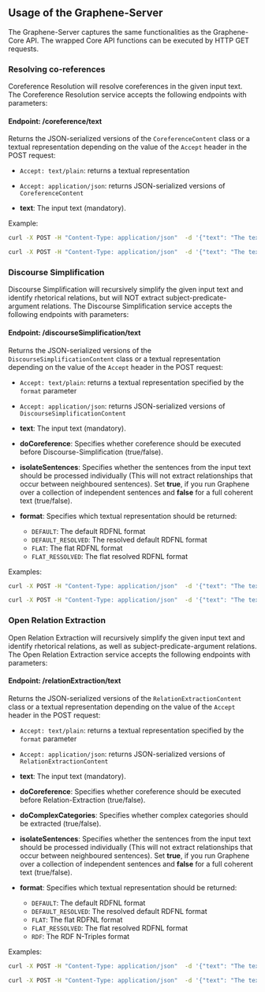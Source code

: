 ## Usage of the Graphene-Server
The Graphene-Server captures the same functionalities as the Graphene-Core API.
The wrapped Core API functions can be executed by HTTP GET requests.

### Resolving co-references
Coreference Resolution will resolve coreferences in the given input text.
The Coreference Resolution service accepts the following endpoints with parameters:

#### Endpoint: /coreference/text
Returns the JSON-serialized versions of the `CoreferenceContent` class or a textual representation depending on the value of the `Accept` header in the POST request:
* `Accept: text/plain`: returns a textual representation
* `Accept: application/json`: returns JSON-serialized versions of `CoreferenceContent`

* **text**: The input text (mandatory). 

Example:

```sh
curl -X POST -H "Content-Type: application/json"  -d '{"text": "The text."}' -H "Accept: text/plain" "http://localhost:8080/coreference/text"
```

```sh
curl -X POST -H "Content-Type: application/json"  -d '{"text": "The text."}' -H "Accept: application/json" "http://localhost:8080/coreference/text"
```


### Discourse Simplification
Discourse Simplification will recursively simplify the given input text and identify rhetorical relations, but will NOT extract subject-predicate-argument relations.
The Discourse Simplification service accepts the following endpoints with parameters:

#### Endpoint: /discourseSimplification/text
Returns the JSON-serialized versions of the `DiscourseSimplificationContent` class or a textual representation depending on the value of the `Accept` header in the POST request:
* `Accept: text/plain`: returns a textual representation specified by the `format` parameter
* `Accept: application/json`: returns JSON-serialized versions of `DiscourseSimplificationContent`

* **text**: The input text (mandatory). 
* **doCoreference**: Specifies whether coreference should be executed before Discourse-Simplification (true/false).
* **isolateSentences**: Specifies whether the sentences from the input text should be processed individually (This will not extract relationships that occur between neighboured sentences). Set **true**, if you run Graphene over a collection of independent sentences and **false** for a full coherent text (true/false).
* **format**: Specifies which textual representation should be returned:
    * `DEFAULT`: The default RDFNL format
    * `DEFAULT_RESOLVED`: The resolved default RDFNL format
    * `FLAT`: The flat RDFNL format
    * `FLAT_RESSOLVED`: The flat resolved RDFNL format

Examples:

```sh
curl -X POST -H "Content-Type: application/json"  -d '{"text": "The text.", "doCoreference": "true", "isolateSentences": "false", "format": "DEFAULT"}' -H "Accept: text/plain" "http://localhost:8080/discourseSimplification/text"
```

```sh
curl -X POST -H "Content-Type: application/json"  -d '{"text": "The text.", "doCoreference": "true", "isolateSentences": "false"}' -H "Accept: application/json" "http://localhost:8080/discourseSimplification/text"
```

### Open Relation Extraction
Open Relation Extraction will recursively simplify the given input text and identify rhetorical relations, as well as subject-predicate-argument relations.
The Open Relation Extraction service accepts the following endpoints with parameters:

#### Endpoint: /relationExtraction/text
Returns the JSON-serialized versions of the `RelationExtractionContent` class or a textual representation depending on the value of the `Accept` header in the POST request:
* `Accept: text/plain`: returns a textual representation specified by the `format` parameter
* `Accept: application/json`: returns JSON-serialized versions of `RelationExtractionContent`

* **text**: The input text (mandatory). 
* **doCoreference**: Specifies whether coreference should be executed before Relation-Extraction (true/false).
* **doComplexCategories**: Specifies whether complex categories should be extracted (true/false).
* **isolateSentences**: Specifies whether the sentences from the input text should be processed individually (This will not extract relationships that occur between neighboured sentences). Set **true**, if you run Graphene over a collection of independent sentences and **false** for a full coherent text (true/false).
* **format**: Specifies which textual representation should be returned:
    * `DEFAULT`: The default RDFNL format
    * `DEFAULT_RESOLVED`: The resolved default RDFNL format
    * `FLAT`: The flat RDFNL format
    * `FLAT_RESSOLVED`: The flat resolved RDFNL format
    * `RDF`: The RDF N-Triples format

Examples:

```sh
curl -X POST -H "Content-Type: application/json"  -d '{"text": "The text.", "doCoreference": "true", "isolateSentences": "false", "format": "DEFAULT"}' -H "Accept: text/plain" "http://localhost:8080/relationExtraction/text"
```

```sh
curl -X POST -H "Content-Type: application/json"  -d '{"text": "The text.", "doCoreference": "true", "isolateSentences": "false"}' -H "Accept: application/json" "http://localhost:8080/relationExtraction/text"
```
